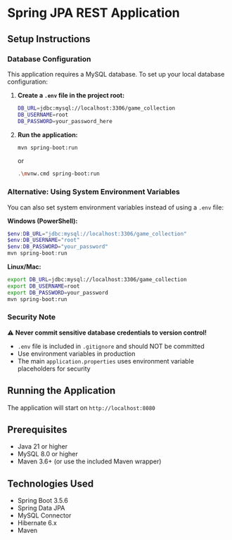 # Spring JPA REST Application

## Setup Instructions

### Database Configuration

This application requires a MySQL database. To set up your local database configuration:

1. **Create a `.env` file in the project root:**

   ```bash
   DB_URL=jdbc:mysql://localhost:3306/game_collection
   DB_USERNAME=root
   DB_PASSWORD=your_password_here
   ```

2. **Run the application:**
   ```bash
   mvn spring-boot:run
   ```
   or
   ```bash
   .\mvnw.cmd spring-boot:run
   ```

### Alternative: Using System Environment Variables

You can also set system environment variables instead of using a `.env` file:

**Windows (PowerShell):**

```powershell
$env:DB_URL="jdbc:mysql://localhost:3306/game_collection"
$env:DB_USERNAME="root"
$env:DB_PASSWORD="your_password"
mvn spring-boot:run
```

**Linux/Mac:**

```bash
export DB_URL=jdbc:mysql://localhost:3306/game_collection
export DB_USERNAME=root
export DB_PASSWORD=your_password
mvn spring-boot:run
```

### Security Note

⚠️ **Never commit sensitive database credentials to version control!**

- `.env` file is included in `.gitignore` and should NOT be committed
- Use environment variables in production
- The main `application.properties` uses environment variable placeholders for security

## Running the Application

The application will start on `http://localhost:8080`

## Prerequisites

- Java 21 or higher
- MySQL 8.0 or higher
- Maven 3.6+ (or use the included Maven wrapper)

## Technologies Used

- Spring Boot 3.5.6
- Spring Data JPA
- MySQL Connector
- Hibernate 6.x
- Maven
